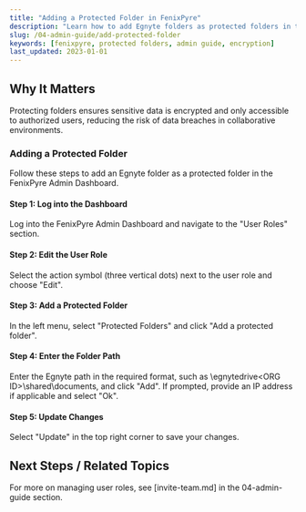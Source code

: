 ```yaml
---
title: "Adding a Protected Folder in FenixPyre"
description: "Learn how to add Egnyte folders as protected folders in the FenixPyre Admin Dashboard to enhance data security for user roles."
slug: /04-admin-guide/add-protected-folder
keywords: [fenixpyre, protected folders, admin guide, encryption]
last_updated: 2023-01-01
---
```


## Why It Matters
Protecting folders ensures sensitive data is encrypted and only accessible to authorized users, reducing the risk of data breaches in collaborative environments.

### Adding a Protected Folder

Follow these steps to add an Egnyte folder as a protected folder in the FenixPyre Admin Dashboard.

#### Step 1: Log into the Dashboard
Log into the FenixPyre Admin Dashboard and navigate to the "User Roles" section.

<!-- IMG: ./media/04-admin-guide/user-roles-screenshot.png | Alt: FenixPyre Admin Dashboard showing User Roles section -->

#### Step 2: Edit the User Role
Select the action symbol (three vertical dots) next to the user role and choose "Edit".

<!-- IMG: ./media/04-admin-guide/edit-user-role-screenshot.png | Alt: Editing user role in FenixPyre Dashboard -->

#### Step 3: Add a Protected Folder
In the left menu, select "Protected Folders" and click "Add a protected folder".

<!-- IMG: ./media/04-admin-guide/add-protected-folder-screenshot.png | Alt: Adding a protected folder interface -->

#### Step 4: Enter the Folder Path
Enter the Egnyte path in the required format, such as \\egnytedrive\<ORG ID>\shared\documents, and click "Add". If prompted, provide an IP address if applicable and select "Ok".

<!-- IMG: ./media/04-admin-guide/enter-path-screenshot.png | Alt: Entering Egnyte path for protected folder -->

#### Step 5: Update Changes
Select "Update" in the top right corner to save your changes.

## Next Steps / Related Topics
For more on managing user roles, see [invite-team.md] in the 04-admin-guide section.
